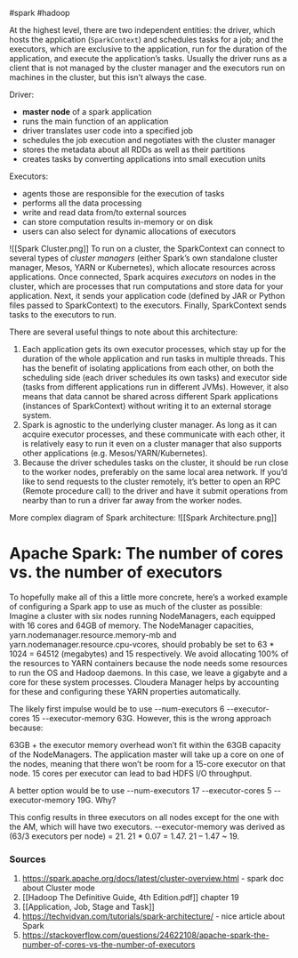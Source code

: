 #spark #hadoop 

At the highest level, there are two independent entities: the driver, which hosts the application (`SparkContext`) and schedules tasks for a job; and the executors, which are exclusive to the application, run for the duration of the application, and execute the application’s tasks. Usually the driver runs as a client that is not managed by the cluster manager and the executors run on machines in the cluster, but this isn’t always the case.

Driver:
- **master node** of a spark application
- runs the main function of an application
- driver translates user code into a specified job
- schedules the job execution and negotiates with the cluster manager
- stores the metadata about all RDDs as well as their partitions
- creates tasks by converting applications into small execution units

Executors:
- agents those are responsible for the execution of tasks
- performs all the data processing
- write and read data from/to external sources
- can store computation results in-memory or on disk
- users can also select for dynamic allocations of executors


![[Spark Cluster.png]]
To run on a cluster, the SparkContext can connect to several types of _cluster managers_ (either Spark’s own standalone cluster manager, Mesos, YARN or Kubernetes), which allocate resources across applications. Once connected, Spark acquires _executors_ on nodes in the cluster, which are processes that run computations and store data for your application. Next, it sends your application code (defined by JAR or Python files passed to SparkContext) to the executors. Finally, SparkContext sends tasks to the executors to run.

There are several useful things to note about this architecture:
1. Each application gets its own executor processes, which stay up for the duration of the whole application and run tasks in multiple threads. This has the benefit of isolating applications from each other, on both the scheduling side (each driver schedules its own tasks) and executor side (tasks from different applications run in different JVMs). However, it also means that data cannot be shared across different Spark applications (instances of SparkContext) without writing it to an external storage system.
2. Spark is agnostic to the underlying cluster manager. As long as it can acquire executor processes, and these communicate with each other, it is relatively easy to run it even on a cluster manager that also supports other applications (e.g. Mesos/YARN/Kubernetes).
3. Because the driver schedules tasks on the cluster, it should be run close to the worker nodes, preferably on the same local area network. If you’d like to send requests to the cluster remotely, it’s better to open an RPC (Remote procedure call) to the driver and have it submit operations from nearby than to run a driver far away from the worker nodes.

More complex diagram of Spark architecture:
![[Spark Architecture.png]]

# Apache Spark: The number of cores vs. the number of executors
To hopefully make all of this a little more concrete, here’s a worked example of configuring a Spark app to use as much of the cluster as possible: Imagine a cluster with six nodes running NodeManagers, each equipped with 16 cores and 64GB of memory. The NodeManager capacities, yarn.nodemanager.resource.memory-mb and yarn.nodemanager.resource.cpu-vcores, should probably be set to 63 * 1024 = 64512 (megabytes) and 15 respectively. We avoid allocating 100% of the resources to YARN containers because the node needs some resources to run the OS and Hadoop daemons. In this case, we leave a gigabyte and a core for these system processes. Cloudera Manager helps by accounting for these and configuring these YARN properties automatically.

The likely first impulse would be to use --num-executors 6 --executor-cores 15 --executor-memory 63G. However, this is the wrong approach because:

63GB + the executor memory overhead won’t fit within the 63GB capacity of the NodeManagers. The application master will take up a core on one of the nodes, meaning that there won’t be room for a 15-core executor on that node. 15 cores per executor can lead to bad HDFS I/O throughput.

A better option would be to use --num-executors 17 --executor-cores 5 --executor-memory 19G. Why?

This config results in three executors on all nodes except for the one with the AM, which will have two executors. --executor-memory was derived as (63/3 executors per node) = 21. 21 * 0.07 = 1.47. 21 – 1.47 ~ 19.

### Sources
1. https://spark.apache.org/docs/latest/cluster-overview.html - spark doc about Cluster mode
2. [[Hadoop The Definitive Guide, 4th Edition.pdf]] chapter 19
3. [[Application, Job, Stage and Task]]
4. https://techvidvan.com/tutorials/spark-architecture/ - nice article about Spark
5. https://stackoverflow.com/questions/24622108/apache-spark-the-number-of-cores-vs-the-number-of-executors